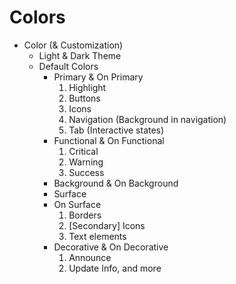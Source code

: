 # Colors

- Color (& Customization)
    - Light & Dark Theme
    - Default Colors
        - Primary & On Primary
            1. Highlight
            2. Buttons
            3. Icons
            4. Navigation (Background in navigation)
            5. Tab (Interactive states)
        - Functional & On Functional
            1. Critical
            2. Warning
            3. Success
        - Background & On Background
        - Surface
        - On Surface
            1. Borders
            2. [Secondary] Icons
            3. Text elements
        - Decorative & On Decorative
            1. Announce
            2. Update Info, and more
